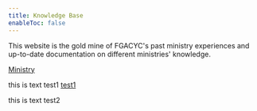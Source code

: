 ```yaml
---
title: Knowledge Base
enableToc: false
---
```


This website is the gold mine of FGACYC's past ministry experiences and up-to-date documentation on different ministries' knowledge.

[Ministry](/notes/ministry)

this is text test1
[test1](/notes/test1)

this is text test2

